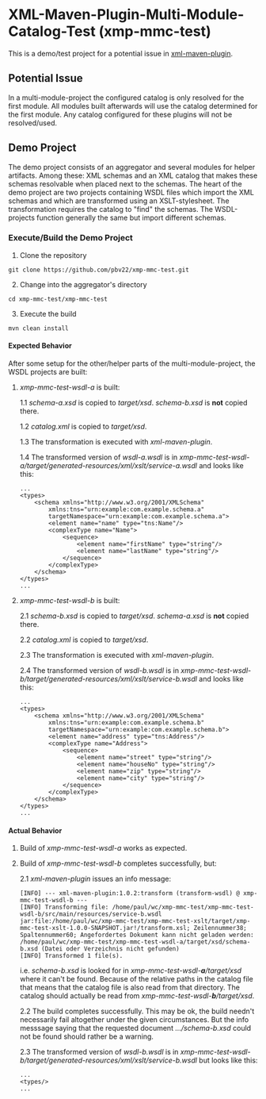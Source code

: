 # XML-Maven-Plugin-Multi-Module-Catalog-Test (xmp-mmc-test)

This is a demo/test project for a potential issue in
[xml-maven-plugin](https://github.com/mojohaus/xml-maven-plugin).

## Potential Issue

In a multi-module-project the configured catalog is only resolved for the first
module. All modules built afterwards will use the catalog determined for the
first module. Any catalog configured for these plugins will not be
resolved/used.

## Demo Project

The demo project consists of an aggregator and several modules for helper
artifacts. Among these: XML schemas and an XML catalog that makes these schemas
resolvable when placed next to the schemas. The heart of the demo project are
two projects containing WSDL files which import the XML schemas and which are
transformed using an XSLT-stylesheet. The transformation requires the catalog to
"find" the schemas. The WSDL-projects function generally the same but import
different schemas.

### Execute/Build the Demo Project

1. Clone the repository
```
git clone https://github.com/pbv22/xmp-mmc-test.git
```

2. Change into the aggregator's directory
```
cd xmp-mmc-test/xmp-mmc-test
```

3. Execute the build
```
mvn clean install
```

#### Expected Behavior

After some setup for the other/helper parts of the multi-module-project, the
WSDL projects are built:

1. _xmp-mmc-test-wsdl-a_ is built:
	
	1.1 _schema-a.xsd_ is copied to _target/xsd_. _schema-b.xsd_ is **not**
	copied there.
	
	1.2 _catalog.xml_ is copied to _target/xsd_.
	
	1.3 The transformation is executed with _xml-maven-plugin_.
	
	1.4 The transformed version of _wsdl-a.wsdl_ is in
	_xmp-mmc-test-wsdl-a/target/generated-resources/xml/xslt/service-a.wsdl_
	and looks like this:
	
	```
	...
	<types>
		<schema xmlns="http://www.w3.org/2001/XMLSchema"
			xmlns:tns="urn:example:com.example.schema.a"
			targetNamespace="urn:example:com.example.schema.a">
			<element name="name" type="tns:Name"/>
			<complexType name="Name">
				<sequence>
					<element name="firstName" type="string"/>
					<element name="lastName" type="string"/>
				</sequence>
			</complexType>
		</schema>
	</types>
	...
	```
	
2. _xmp-mmc-test-wsdl-b_ is built:
	
	2.1 _schema-b.xsd_ is copied to _target/xsd_. _schema-a.xsd_ is **not**
	copied there.
	
	2.2 _catalog.xml_ is copied to _target/xsd_.
	
	2.3 The transformation is executed with _xml-maven-plugin_.
	
	2.4 The transformed version of _wsdl-b.wsdl_ is in
	_xmp-mmc-test-wsdl-b/target/generated-resources/xml/xslt/service-b.wsdl_
	and looks like this:
	
	```
	...
	<types>
		<schema xmlns="http://www.w3.org/2001/XMLSchema"
			xmlns:tns="urn:example:com.example.schema.b"
			targetNamespace="urn:example:com.example.schema.b">
			<element name="address" type="tns:Address"/>
			<complexType name="Address">
				<sequence>
					<element name="street" type="string"/>
					<element name="houseNo" type="string"/>
					<element name="zip" type="string"/>
					<element name="city" type="string"/>
				</sequence>
			</complexType>
		</schema>
	</types>
	...
	```

#### Actual Behavior

1. Build of _xmp-mmc-test-wsdl-a_ works as expected.

2. Build of _xmp-mmc-test-wsdl-b_ completes successfully, but:
	
	2.1 _xml-maven-plugin_ issues an info message:
	
	```
	[INFO] --- xml-maven-plugin:1.0.2:transform (transform-wsdl) @ xmp-mmc-test-wsdl-b ---
	[INFO] Transforming file: /home/paul/wc/xmp-mmc-test/xmp-mmc-test-wsdl-b/src/main/resources/service-b.wsdl
	jar:file:/home/paul/wc/xmp-mmc-test/xmp-mmc-test-xslt/target/xmp-mmc-test-xslt-1.0.0-SNAPSHOT.jar!/transform.xsl; Zeilennummer38; Spaltennummer60; Angefordertes Dokument kann nicht geladen werden: /home/paul/wc/xmp-mmc-test/xmp-mmc-test-wsdl-a/target/xsd/schema-b.xsd (Datei oder Verzeichnis nicht gefunden)
	[INFO] Transformed 1 file(s).
	```
	
	i.e. _schema-b.xsd_ is looked for in _xmp-mmc-test-wsdl-**a**/target/xsd_
	where it can't be found. Because of the relative paths in the catalog file
	that means that the catalog file is also read from that directory. The
	catalog should actually be read from _xmp-mmc-test-wsdl-**b**/target/xsd_.
	
	2.2 The build completes successfully. This may be ok, the build needn't
	necessarily fail altogether under the given circumstances. But the info
	messsage saying that the requested document _.../schema-b.xsd_ could not be
	found should rather be a warning.
	
	2.3 The transformed version of _wsdl-b.wsdl_ is in
	_xmp-mmc-test-wsdl-b/target/generated-resources/xml/xslt/service-b.wsdl_
	but looks like this:
	
	```
	...
	<types/>
	...
	```

